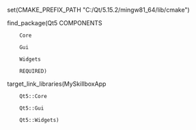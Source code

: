 set(CMAKE_PREFIX_PATH "C:/Qt/5.15.2/mingw81_64/lib/cmake")

find_package(Qt5 COMPONENTS

        Core

        Gui

        Widgets

        REQUIRED)

target_link_libraries(MySkillboxApp

        Qt5::Core

        Qt5::Gui

        Qt5::Widgets)